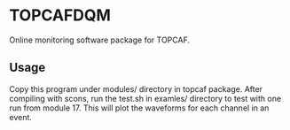 # TOPCAFDQM

Online monitoring software package for TOPCAF.

## Usage

Copy this program under modules/ directory in topcaf package. After compiling with scons, run the test.sh in examles/ directory to test with one run from module 17. This will plot the waveforms for each channel in an event.

